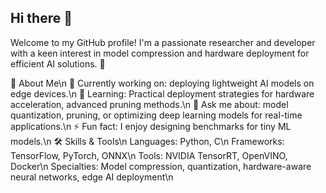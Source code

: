 ## Hi there 👋

Welcome to my GitHub profile! I'm a passionate researcher and developer with a keen interest in model compression and hardware deployment for efficient AI solutions. 🚀

🌟 About Me\n
🔭 Currently working on: deploying lightweight AI models on edge devices.\n
🌱 Learning: Practical deployment strategies for hardware acceleration, advanced pruning methods.\n
🤔 Ask me about: model quantization, pruning, or optimizing deep learning models for real-time applications.\n
⚡ Fun fact: I enjoy designing benchmarks for tiny ML models.\n
🛠️ Skills & Tools\n
Languages: Python, C\n
Frameworks: TensorFlow, PyTorch, ONNX\n
Tools: NVIDIA TensorRT, OpenVINO, Docker\n
Specialties: Model compression, quantization, hardware-aware neural networks, edge AI deployment\n
